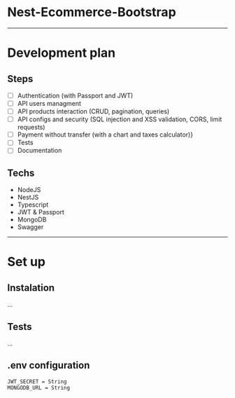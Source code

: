 # Nest-Ecommerce-Bootstrap

---

# Development plan

## Steps

- [ ] Authentication (with Passport and JWT)
- [ ] API users managment
- [ ] API products interaction (CRUD, pagination, queries)
- [ ] API configs and security (SQL injection and XSS validation, CORS, limit requests)
- [ ] Payment without transfer (with a chart and taxes calculator)}
- [ ] Tests
- [ ] Documentation

## Techs

-   NodeJS
-   NestJS
-   Typescript
-   JWT & Passport
-   MongoDB
-   Swagger

---

# Set up

## Instalation

...

## Tests

...

## .env configuration

```
JWT_SECRET = String
MONGODB_URL = String
```
